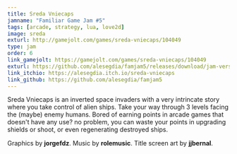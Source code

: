 ```yaml
---
title: Sreda Vniecaps
jamname: "Familiar Game Jam #5"
tags: [arcade, strategy, lua, love2d]
image: sreda
exturl: http://gamejolt.com/games/sreda-vniecaps/104049
type: jam
order: 6
link_gamejolt: https://gamejolt.com/games/sreda-vniecaps/104049
exturl: https://github.com/alesegdia/famjam5/releases/download/jam-version/SredaVniecaps.love
link_itchio: https://alesegdia.itch.io/sreda-vniecaps
link_github: https://github.com/alesegdia/famjam5
---
```


Sreda Vniecaps is an inverted space invaders with a very intrincate story where you take control of
alien ships. Take your way through 3 levels facing the (maybe) enemy humans. Bored of earning
points in arcade games that doesn't have any use? no problem, you can waste your points in upgrading
shields or shoot, or even regenerating destroyed ships.

Graphics by **jorgefdz**. Music by **rolemusic**. Title screen art by **jjbernal**.
